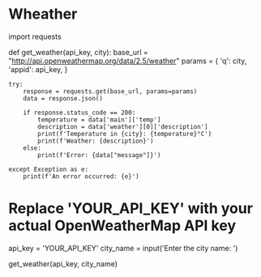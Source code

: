 # Wheather
import requests

def get_weather(api_key, city):
    base_url = "http://api.openweathermap.org/data/2.5/weather"
    params = {
        'q': city,
        'appid': api_key,
    }

    try:
        response = requests.get(base_url, params=params)
        data = response.json()

        if response.status_code == 200:
            temperature = data['main']['temp']
            description = data['weather'][0]['description']
            print(f'Temperature in {city}: {temperature}°C')
            print(f'Weather: {description}')
        else:
            print(f'Error: {data["message"]}')

    except Exception as e:
        print(f'An error occurred: {e}')

# Replace 'YOUR_API_KEY' with your actual OpenWeatherMap API key
api_key = 'YOUR_API_KEY'
city_name = input('Enter the city name: ')

get_weather(api_key, city_name)
